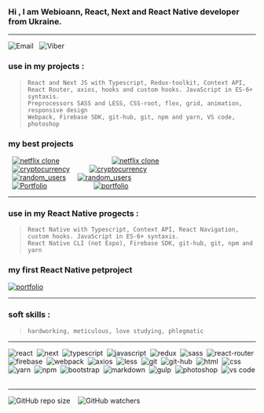 ### Hi , I am Webioann, React, Next and React Native developer from Ukraine.

---

![Email][2b]&nbsp; &nbsp;![Viber][3b]

### use in my projects :

> `React and Next JS with Typescript, Redux-toolkit, Context API, React Router, axios, hooks and custom hooks. JavaScript in ES-6+ syntaxis.`<br/> `Preprocessors SASS and LESS, CSS-root, flex, grid, animation, responsive design` <br/> `Webpack, Firebase SDK, git-hub, git, npm and yarn, VS code, photoshop`

### my best projects <br/>

&nbsp; [![netflix clone][7b]][7a]&nbsp;&nbsp;&nbsp;&nbsp;&nbsp;&nbsp;&nbsp;&nbsp;&nbsp;&nbsp;&nbsp;&nbsp;&nbsp;&nbsp;&nbsp;&nbsp;&nbsp;&nbsp;&nbsp;&nbsp;&nbsp;&nbsp;&nbsp;&nbsp;&nbsp;&nbsp;&nbsp;[![netflix clone][7c]][7d]<br/>
&nbsp; [![cryptocurrency][6b]][6a]&nbsp;&nbsp;&nbsp;&nbsp;&nbsp;&nbsp;&nbsp;&nbsp;&nbsp;&nbsp;[![cryptocurrency][6c]][6d]<br/>
&nbsp; [![random_users][5b]][5a]&nbsp;&nbsp;&nbsp;&nbsp;&nbsp;&nbsp;[![random_users][5c]][5d]<br/>
&nbsp; [![Portfolio][4b]][4a]&nbsp;&nbsp;&nbsp;&nbsp;&nbsp;&nbsp;&nbsp;&nbsp;&nbsp;&nbsp;&nbsp;&nbsp;&nbsp;&nbsp;&nbsp;&nbsp;&nbsp;&nbsp;&nbsp;&nbsp;&nbsp;&nbsp;&nbsp;&nbsp;[![portfolio][4c]][4d]<br/>

---

### use in my React Native progects :

> `React Native with Typescript, Context API, React Navigation, custom hooks. JavaScript in ES-6+ syntaxis.` <br/> `React Native CLI (not Expo), Firebase SDK, git-hub, git, npm and yarn`

### my first React Native petproject <br/>

[![portfolio][8c]][8d]<br/>

---

### soft skills :

> `hardworking, meticulous, love studying, phlegmatic`

---

![react](https://img.shields.io/badge/React_js-blue.svg?style=flat&logo=react&logoColor=white)&nbsp;
![next](https://img.shields.io/badge/Next_js-green.svg?style=flat&logo=react&logoColor=red)&nbsp;
![typescript](https://img.shields.io/badge/typescript-%231572B6.svg?style=flat&logo=typescript&logoColor=white)&nbsp;
![javascript](https://img.shields.io/badge/javascript-%23323330.svg?style=flat&logo=javascript&logoColor=%23F7DF1E)&nbsp;
![redux](https://img.shields.io/badge/redux-%23593d88.svg?style=flat&logo=redux&logoColor=white)&nbsp;
![sass](https://img.shields.io/badge/SASS-hotpink.svg?style=flat&logo=sass&logoColor=white)&nbsp;
![react-router](https://img.shields.io/badge/react_router-CA4245?style=flat&logo=react-router&logoColor=white)&nbsp;
![firebase](https://img.shields.io/badge/firebase-%23323330?style=flat&logo=Firebase&logoColor=#FFCA28)&nbsp;
![webpack](https://img.shields.io/badge/webpack-%238DD6F9.svg?style=flat&logo=webpack&logoColor=black)&nbsp;
![axios](https://img.shields.io/badge/axios-%231572B6.svg?style=flat&logo=axios&logoColor=black)&nbsp;
![less](https://img.shields.io/badge/LESS-%231572B6.svg?style=flat&logo=less&logoColor=white)&nbsp;
![git](https://img.shields.io/badge/git-%23F05033.svg?style=flat&logo=git&logoColor=white)&nbsp;
![git-hub](https://img.shields.io/badge/github-%23323330.svg?style=flat&logo=github&logoColor=white)&nbsp;
![html](https://img.shields.io/badge/html5-%23E34F26.svg?style=flat&logo=html5&logoColor=white)&nbsp;
![css](https://img.shields.io/badge/css3-%231572B6.svg?style=flat&logo=css3&logoColor=white)&nbsp;
![yarn](https://img.shields.io/badge/yarn-%232C8EBB.svg?style=flat&logo=yarn&logoColor=white)&nbsp;
![npm](https://img.shields.io/badge/npm-%23323330.svg?style=flat&logo=npm&logoColor=white)&nbsp;
![bootstrap](https://img.shields.io/badge/bootstrap-%23563D7C.svg?style=flat&logo=bootstrap&logoColor=white)&nbsp;
![markdown](https://img.shields.io/badge/markdown-%23E34F26.svg?style=flat&logo=markdown&logoColor=white)&nbsp;
![gulp](https://img.shields.io/badge/GULP-%23CF4647.svg?style=flat&logo=gulp&logoColor=white)&nbsp;
![photoshop](https://img.shields.io/badge/photoshop-green.svg?style=flat&logo=adobephotoshop&logoColor=white)&nbsp;
![vs code](https://img.shields.io/badge/VS%20Code-0078d7.svg?style=flat&logo=visual-studio-code&logoColor=white)&nbsp;

---

![GitHub repo size][4] &nbsp;&nbsp; ![GitHub watchers][5] <!--   DINAMIC IN REPOSITORY  -->

<!------------- LINKS ----------------------------------------------------------------------------------------------------->

[1b]: https://img.shields.io/badge/alexandr_veles-%230077b5.svg?style=flat&logo=linkedIn&logoColor=white
[2b]: https://img.shields.io/badge/ioannn7777@gmail.com-%23E34F26.svg?style=flat&logo=gmail&logoColor=red&color=yellow "my emaile"
[3b]: https://img.shields.io/badge/+38_(096)_842_25_72-%23593d88.svg?style=?style=for-the-badge&logo=viber&logoColor=white "send me masage on Viber"

<!-- ------------ CRYPTOCURRENCY LINKS ---------------------------------------->

[6a]: https://ioanncryptovers.web.app// "visite cryptocurrency app"
[6b]: https://img.shields.io/static/v1?label=cryptocurrency&message=https://cryptocurrency-cea64.web.app&color=gold
[6c]: https://img.shields.io/badge/cryptocurrency-%231572B6.svg?style=?style=for-the-badge&logo=github&logoColor=white
[6d]: https://github.com/webioann/cryptocurrency "view code cryptocurrency app"

<!-- ------------ NETFLIX CLONE LINKS ---------------------------------------->

[7a]: https://petnetflix.vercel.app// "visite Netflix clone"
[7b]: https://img.shields.io/static/v1?label=petnetflix&message=https://petnetflix-faa67.web.app&color=gold
[7c]: https://img.shields.io/badge/petnetflix-%231572B6.svg?style=?style=for-the-badge&logo=github&logoColor=white
[7d]: https://github.com/webioann/petnetflix "view code Netflix clone app"

<!-- ------------ RANDOM USERS LINKS ---------------------------------------->

[5a]: https://webioann.github.io/random_users// "visite random_users app"
[5b]: https://img.shields.io/static/v1?label=random_users&message=https://webioann.github.io/random_users&color=gold
[5c]: https://img.shields.io/badge/random_users-%231572B6.svg?style=?style=for-the-badge&logo=github&logoColor=white
[5d]: https://github.com/webioann/random_users "view code Random_users app"

<!-- ------------ PORTFOLIO LINKS ---------------------------------------->

[4a]: https://webioann.github.io/portfolio/ "visite my portfolio"
[4b]: https://img.shields.io/static/v1?label=portfolio&message=https://webioann.github.io/portfolio&color=gold
[4c]: https://img.shields.io/badge/portfolio-%231572B6.svg?style=?style=for-the-badge&logo=github&logoColor=white
[4d]: https://github.com/webioann/portfolio "view code Portfolio app"
[4]: https://img.shields.io/github/repo-size/webioann/webioann?color=red&logo=GitHub
[5]: https://img.shields.io/github/watchers/webioann/webioann?color=red&logo=GitHub

<!-- ------------ PORTFOLIO LINKS ---------------------------------------->

[8c]: https://img.shields.io/badge/messenger-%231572B6.svg?style=?style=for-the-badge&logo=github&logoColor=white
[8d]: https://github.com/webioann/messenger "view code Messenger app"
